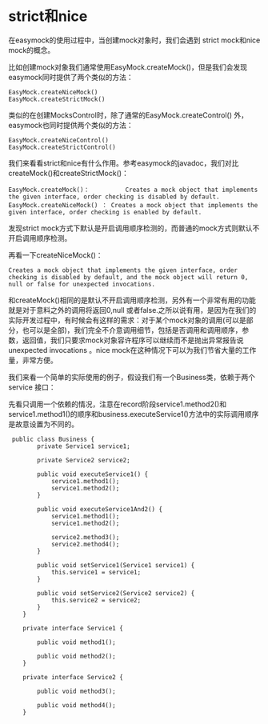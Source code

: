# strict和nice

在easymock的使用过程中，当创建mock对象时，我们会遇到 strict mock和nice mock的概念。

比如创建mock对象我们通常使用EasyMock.createMock()，但是我们会发现easymock同时提供了两个类似的方法：

```
EasyMock.createNiceMock()
EasyMock.createStrictMock()
```

类似的在创建MocksControl时，除了通常的EasyMock.createControl() 外，easymock也同时提供两个类似的方法：

```
EasyMock.createNiceControl()
EasyMock.createStrictControl()
```

我们来看看strict和nice有什么作用。参考easymock的javadoc，我们对比createMock()和createStrictMock()：
```
EasyMock.createMock()：          Creates a mock object that implements the given interface, order checking is disabled by default.
EasyMock.createNiceMock() ： Creates a mock object that implements the given interface, order checking is enabled by default.
```

发现strict mock方式下默认是开启调用顺序检测的，而普通的mock方式则默认不开启调用顺序检测。

再看一下createNiceMock()：
```
Creates a mock object that implements the given interface, order checking is disabled by default, and the mock object will return 0, null or false for unexpected invocations.
```

和createMock()相同的是默认不开启调用顺序检测，另外有一个非常有用的功能就是对于意料之外的调用将返回0,null 或者false.之所以说有用，是因为在我们的实际开发过程中，有时候会有这样的需求：对于某个mock对象的调用(可以是部分，也可以是全部)，我们完全不介意调用细节，包括是否调用和调用顺序，参数，返回值，我们只要求mock对象容许程序可以继续而不是抛出异常报告说 unexpected invocations 。nice mock在这种情况下可以为我们节省大量的工作量，非常方便。

我们来看一个简单的实际使用的例子，假设我们有一个Business类，依赖于两个service 接口：

先看只调用一个依赖的情况，注意在record阶段service1.method2()和service1.method1()的顺序和business.executeService1()方法中的实际调用顺序是故意设置为不同的。

```
 public class Business {
        private Service1 service1;

        private Service2 service2;

        public void executeService1() {
            service1.method1();
            service1.method2();
        }

        public void executeService1And2() {
            service1.method1();
            service1.method2();

            service2.method3();
            service2.method4();
        }

        public void setService1(Service1 service1) {
            this.service1 = service1;
        }

        public void setService2(Service2 service2) {
            this.service2 = service2;
        }
    }

    private interface Service1 {

        public void method1();

        public void method2();
    }

    private interface Service2 {

        public void method3();

        public void method4();
    }
```